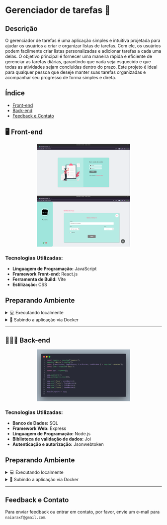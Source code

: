 # Gerenciador de tarefas  📝

## Descrição

O gerenciador de tarefas é uma aplicação simples e intuitiva projetada para ajudar os usuários a criar e organizar listas de tarefas. Com ele, os usuários podem facilmente criar listas personalizadas e adicionar tarefas a cada uma delas. O objetivo principal é fornecer uma maneira rápida e eficiente de gerenciar as tarefas diárias, garantindo que nada seja esquecido e que todas as atividades sejam concluídas dentro do prazo. Este projeto é ideal para qualquer pessoa que deseje manter suas tarefas organizadas e acompanhar seu progresso de forma simples e direta.

## Índice

- [Front-end](#🖥️-front-end)
- [Back-end](#👩🏽‍💻-back-end)
- [Feedback e Contato](#feedback-e-contato)

## 🖥️ Front-end

<div style="text-align:center;">
    <div style="margin-bottom: 20px;">
        <img src="./img-readme/login.png" alt="Login" style="width: 300px; height: auto;">
        <img src="./img-readme/tarefas.png" alt="Tarefas" style="width: 300px; height: auto;">
    </div>
</div>

### Tecnologias Utilizadas:

- **Linguagem de Programação:** JavaScript
- **Framework Front-end:** React.js
- **Ferramenta de Build:** Vite
- **Estilização:** CSS

## Preparando Ambiente

<details>
<summary>💻 Executando localmente</summary>

Certifique-se de ter o Node.js instalado em seu sistema.

Você pode baixá-lo em [Node.js](https://nodejs.org/).

1. Clone o repositório para o seu computador: 
`git@github.com:naiaraxavier/gerenciador-de-tarefas.git`

2. Abra um terminal e navegue até a pasta `frontend` do projeto:
```
cd gerenciador-de-tarefas/frontend
```

3. Instale as dependências do projeto executando o seguinte comando:
```
npm install
```

4. Após a instalação das dependências, inicie o servidor de desenvolvimento local executando:
```
npm run dev
```

5. O servidor de desenvolvimento será iniciado e você poderá acessar o aplicativo em seu navegador acessando 
`http://localhost:3000`.

</details>


<details>
<summary> 🐳 Subindo a aplicação via Docker </summary>

Certifique-se de ter o Docker instalado em seu sistema.

Você pode baixá-lo em [Docker](https://www.docker.com/).

1. Abra um terminal e navegue até a pasta `gerenciador-de-tarefas/`, onde se encontra o arquivo `docker-compose.yml`

```
cd gerenciador-de-tarefas
``` 

2. Execute o seguinte comando para iniciar o aplicativo via Docker Compose:
```
docker-compose up -d
```

3. Aguarde até que o Docker construa a imagem e inicie o contêiner. Após a conclusão, você poderá acessar o aplicativo em seu navegador acessando `http://localhost:3000`

</details>

----
## 👩🏽‍💻 Back-end

<div style="text-align:center;">
    <div style="margin-bottom: 20px;">
        <img src="./img-readme/backend-app.png" alt="Login" style="width: 300px; height: auto;">
    </div>
</div>

### Tecnologias Utilizadas:

- **Banco de Dados:** SQL
- **Framework Web:** Express
- **Linguagem de Programação:** Node.js
- **Biblioteca de validação de dados:** Joi
- **Autenticação e autorização:** Jsonwebtoken


## Preparando Ambiente

<details>
<summary>💻 Executando localmente</summary>

Certifique-se de ter o Node instalado em seu sistema.

1. Clone o repositório para o seu computador: 
`git@github.com:naiaraxavier/gerenciador-de-tarefas.git`

2. Abra um terminal e navegue até a pasta `backend` do projeto:
```
cd gerenciador-de-tarefas/backend
```

3. Instale as dependências do projeto executando o seguinte comando:
```
npm install
```

5. Após a instalação das dependências, inicie o servidor de desenvolvimento local executando:
```
npm run dev
```

6. O servidor de desenvolvimento será iniciado e você poderá acessá-lo em: 
`http://127.0.0.1:3001`

</details>

<details>
<summary> 🐳 Subindo a aplicação via Docker </summary>

Em construção🚧 🏗️

</details>

---

## Feedback e Contato

Para enviar feedback ou entrar em contato, por favor, envie um e-mail para `naiaraxf@gmail.com`.

